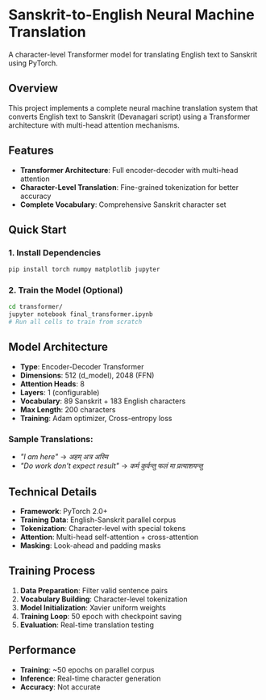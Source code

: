 # Sanskrit-to-English Neural Machine Translation

A character-level Transformer model for translating English text to Sanskrit using PyTorch.

## Overview

This project implements a complete neural machine translation system that converts English text to Sanskrit (Devanagari script) using a Transformer architecture with multi-head attention mechanisms.

## Features

- **Transformer Architecture**: Full encoder-decoder with multi-head attention
- **Character-Level Translation**: Fine-grained tokenization for better accuracy
- **Complete Vocabulary**: Comprehensive Sanskrit character set 

## Quick Start

### 1. **Install Dependencies**

```bash
pip install torch numpy matplotlib jupyter
```

### 2. **Train the Model** (Optional)

```bash
cd transformer/
jupyter notebook final_transformer.ipynb
# Run all cells to train from scratch
```


## Model Architecture

- **Type**: Encoder-Decoder Transformer
- **Dimensions**: 512 (d_model), 2048 (FFN)
- **Attention Heads**: 8
- **Layers**: 1 (configurable)
- **Vocabulary**: 89 Sanskrit + 183 English characters
- **Max Length**: 200 characters
- **Training**: Adam optimizer, Cross-entropy loss


### Sample Translations:

- _"I am here"_ → _अहम् अत्र अस्मि_
- _"Do work don't expect result"_ → _कर्म कुर्वन्तु फलं मा प्रत्याशयन्तु_



## Technical Details

- **Framework**: PyTorch 2.0+
- **Training Data**: English-Sanskrit parallel corpus
- **Tokenization**: Character-level with special tokens
- **Attention**: Multi-head self-attention + cross-attention
- **Masking**: Look-ahead and padding masks

## Training Process

1. **Data Preparation**: Filter valid sentence pairs
2. **Vocabulary Building**: Character-level tokenization
3. **Model Initialization**: Xavier uniform weights
4. **Training Loop**: 50 epoch with checkpoint saving
5. **Evaluation**: Real-time translation testing

## Performance

- **Training**: ~50 epochs on parallel corpus
- **Inference**: Real-time character generation
- **Accuracy**: Not accurate

